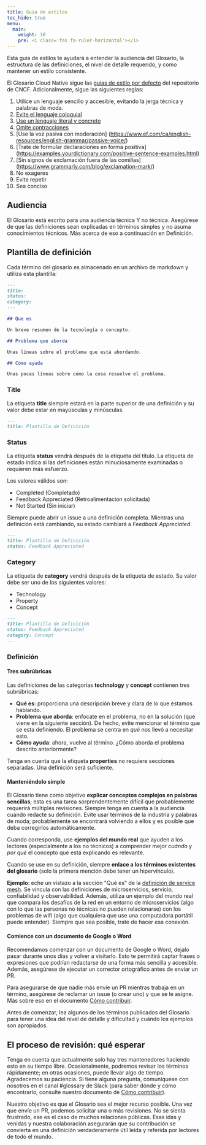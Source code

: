 ```yaml
---
title: Guia de estilos
toc_hide: true
menu:
  main:
    weight: 10
    pre: <i class='fas fa-ruler-horizontal'></i>
---
```


Esta guia de estilos te ayudará a entender la audiencia del Glosario, la estructura de las definiciones, el nivel de detalle requerido, y como mantener un estilo consistente.

El Glosario Cloud Native sigue las [guias de estilo por defecto](https://github.com/cncf/foundation/blob/master/style-guide.md) del repositorio de CNCF. Adicionalmente, sigue las siguientes reglas:

1. Utilice un lenguaje sencillo y accesible, evitando la jerga técnica y palabras de moda.
2. [Evite el lenguaje coloquial](https://en.wikipedia.org/wiki/Colloquialism)
3. [Use un lenguaje literal y concreto](http://guidetogrammar.org/grammar/composition/abstract.htm)
4. [Omite contracciones](https://en.wikipedia.org/wiki/Contraction_(grammar))
5. [Use la voz pasiva con moderación] (https://www.ef.com/ca/english-resources/english-grammar/passive-voice/)
6. [Trate de formular declaraciones en forma positiva] (https://examples.yourdictionary.com/positive-sentence-examples.html)
7. [Sin signos de exclamación fuera de las comillas] (https://www.grammarly.com/blog/exclamation-mark/)
8. No exageres
9. Evite repetir
10. Sea conciso

## Audiencia

El Glosario está escrito para una audiencia técnica Y no técnica. Asegúrese de que las definiciones sean explicadas en términos simples y no asuma conocimientos técnicos. Más acerca de eso a continuación en Definición.

## Plantilla de definición

Cada término del glosario es almacenado en un archivo de markdown y utiliza esta plantilla:

```md
---
title:
status:
category:
---

## Que es

Un breve resumen de la tecnología o concepto.

## Problema que aborda

Unas líneas sobre el problema que está abordando.

## Cómo ayuda

Unas pocas líneas sobre cómo la cosa resuelve el problema.
```

### Title

La etiqueta **title** siempre estará en la parte superior de una definición y su valor debe estar en mayúsculas y minúsculas.

```md
---
title: Plantilla de Definición
```

### Status

La etiqueta **status** vendrá después de la etiqueta del título. La etiqueta de estado indica si las definiciones están minuciosamente examinadas o requieren más esfuerzo.

Los valores válidos son:

- Completed (Completado)
- Feedback Appreciated (Retroalimentacion solicitada)
- Not Started (Sin iniciar)

Siempre puede abrir un issue a una definición completa. Mientras una definición está cambiando, su estado cambiará a *Feedback Appreciated*.

```md
---
title: Plantilla de Definición
status: Feedback Appreciated
```

### Category

La etiqueta de **category** vendrá después de la etiqueta de estado. Su valor debe ser uno de los siguientes valores:

- Technology
- Property
- Concept

```md
---
title: Plantilla de Definición
status: Feedback Appreciated
category: Concept
---
```

### Definición

#### Tres subrúbricas

Las definiciones de las categorías **technology** y **concept** contienen tres subrúbricas:

- **Qué es**: proporciona una descripción breve y clara de lo que estamos hablando.
- **Problema que aborda**: enfocate en el problema, no en la solución (que viene en la siguiente sección). De hecho, evite mencionar el término que se esta definiendo. El problema se centra en *qué* nos llevó a necesitar esto.
- **Cómo ayuda**: ahora, vuelve al término. ¿Cómo aborda el problema descrito anteriormente?

Tenga en cuenta que la etiqueta **properties** no requiere secciones separadas. Una definición será suficiente.

#### Manteniéndolo simple

El Glosario tiene como objetivo **explicar conceptos complejos en palabras sencillas**; esta es una tarea sorprendentemente difícil que probablemente requerirá múltiples revisiones. Siempre tenga en cuenta a la audiencia cuando redacte su definición. Evite usar términos de la industria y palabras de moda; probablemente se encontrará volviendo a ellos y es posible que deba corregirlos automáticamente.

Cuando corresponda, use **ejemplos del mundo real** que ayuden a los lectores (especialmente a los no técnicos) a comprender mejor *cuándo* y *por qué* el concepto que está explicando es relevante.

Cuando se use en su definición, siempre **enlace a los términos existentes del glosario** (solo la primera mención debe tener un hipervínculo).

**Ejemplo**: eche un vistazo a la sección "Qué es" de la [definición de service mesh](https://glossary.cncf.io/service_mesh/). Se vincula con las definiciones de microservicios, servicio, confiabilidad y observabilidad. Además, utiliza un ejemplo del mundo real que compara los desafíos de la red en un entorno de microservicios (algo con lo que las personas no técnicas no pueden relacionarse) con los problemas de wifi (algo que cualquiera que use una computadora portátil puede entender). Siempre que sea posible, trate de hacer esa conexión.

#### Comience con un documento de Google o Word

Recomendamos comenzar con un documento de Google o Word, dejalo pasar durante unos días y volver a visitarlo. Esto te permitirá captar frases o expresiones que podrían redactarse de una forma más sencilla y accesible. Además, asegúrese de ejecutar un corrector ortográfico antes de enviar un PR.

Para asegurarse de que nadie más envíe un PR mientras trabaja en un término, asegúrese de reclamar un issue (o crear uno) y que se le asigne. Más sobre eso en el documento [Cómo contribuir](https://glossary.cncf.io/contribute/).

Antes de comenzar, lea algunos de los términos publicados del Glosario para tener una idea del nivel de detalle y dificultad y cuándo los ejemplos son apropiados.


## El proceso de revisión: qué esperar

Tenga en cuenta que actualmente solo hay tres mantenedores haciendo esto en su tiempo libre. Ocasionalmente, podremos revisar los términos rápidamente; en otras ocasiones, puede llevar algo de tiempo. Agradecemos su paciencia. Si tiene alguna pregunta, comuníquese con nosotros en el canal #glossary de Slack (para saber dónde y cómo encontrarlo, consulte nuestro documento de [Cómo contribuir](https://glossary.cncf.io/contribute/)).

Nuestro objetivo es que el Glosario sea el mejor recurso posible. Una vez que envíe un PR, podemos solicitar una o más revisiones. No se sienta frustrado, ese es el caso de muchos relaciones públicas. Esas idas y venidas y nuestra colaboración asegurarán que su contribución se convierta en una definición verdaderamente útil leída y referida por lectores de todo el mundo.
